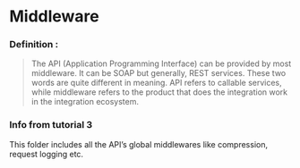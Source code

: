 # Middleware

### Definition :

> The API (Application Programming Interface) can be provided by most middleware. It can be SOAP but generally, REST services.
> These two words are quite different in meaning. API refers to callable services, while middleware refers to the product
> that does the integration work in the integration ecosystem.

### Info from tutorial 3

This folder includes all the API’s global middlewares like compression, request logging etc.